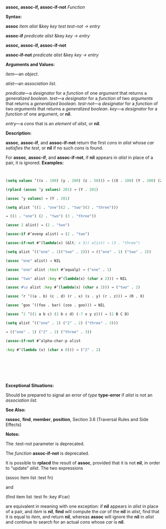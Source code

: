 **assoc, assoc-if, assoc-if-not** *Function* 



**Syntax:** 



**assoc** *item alist* &amp;key *key test test-not → entry* 



**assoc-if** *predicate alist* &amp;key *key → entry* 







 



 



**assoc, assoc-if, assoc-if-not** 



**assoc-if-not** *predicate alist* &amp;key *key → entry* 



**Arguments and Values:** 



*item*—an *object*. 



*alist*—an *association list*. 



*predicate*—a *designator* for a *function* of one *argument* that returns a *generalized boolean*. *test*—a *designator* for a *function* of two *arguments* that returns a *generalized boolean*. *test-not*—a *designator* for a *function* of two *arguments* that returns a *generalized boolean*. *key*—a *designator* for a *function* of one argument, or **nil**. 



*entry*—a *cons* that is an *element* of *alist*, or **nil**. 



**Description:** 



**assoc**, **assoc-if**, and **assoc-if-not** return the first *cons* in *alist* whose *car satisfies the test*, or **nil** if no such *cons* is found. 



For **assoc**, **assoc-if**, and **assoc-if-not**, if **nil** appears in *alist* in place of a pair, it is ignored. **Examples:**
```lisp
 

(setq values ’((x . 100) (y . 200) (z . 50))) → ((X . 100) (Y . 200) (Z . 50)) (assoc ’y values) → (Y . 200) 

(rplacd (assoc ’y values) 201) → (Y . 201) 

(assoc ’y values) → (Y . 201) 

(setq alist ’((1 . "one")(2 . "two")(3 . "three"))) 

→ ((1 . "one") (2 . "two") (3 . "three")) 

(assoc 2 alist) → (2 . "two") 

(assoc-if #’evenp alist) → (2 . "two") 

(assoc-if-not #’(lambda(x) (&lt; x 3)) alist) → (3 . "three") 

(setq alist ’(("one" . 1)("two" . 2))) → (("one" . 1) ("two" . 2)) 

(assoc "one" alist) → NIL 

(assoc "one" alist :test #’equalp) → ("one" . 1) 

(assoc "two" alist :key #’(lambda(x) (char x 2))) → NIL 

(assoc #\o alist :key #’(lambda(x) (char x 2))) → ("two" . 2) 

(assoc ’r ’((a . b) (c . d) (r . x) (s . y) (r . z))) → (R . X) 

(assoc ’goo ’((foo . bar) (zoo . goo))) → NIL 

(assoc ’2 ’((1 a b c) (2 b c d) (-7 x y z))) → (2 B C D) 

(setq alist ’(("one" . 1) ("2" . 2) ("three" . 3))) 

→ (("one" . 1) ("2" . 2) ("three" . 3)) 

(assoc-if-not #’alpha-char-p alist 

:key #’(lambda (x) (char x 0))) → ("2" . 2) 



 

 


```
**Exceptional Situations:** 



Should be prepared to signal an error of *type* **type-error** if *alist* is not an *association list*. 



**See Also:** 



**rassoc**, **find**, **member**, **position**, Section 3.6 (Traversal Rules and Side Effects) 



**Notes:** 



The :test-not parameter is deprecated. 



The *function* **assoc-if-not** is deprecated. 



It is possible to **rplacd** the result of **assoc**, provided that it is not **nil**, in order to “update” *alist*. The two expressions 



(assoc item list :test fn) 



and 



(find item list :test fn :key #’car) 



are equivalent in meaning with one exception: if **nil** appears in *alist* in place of a pair, and *item* is **nil**, **find** will compute the *car* of the **nil** in *alist*, find that it is equal to *item*, and return **nil**, whereas **assoc** will ignore the **nil** in *alist* and continue to search for an actual *cons* whose *car* is **nil**. 



